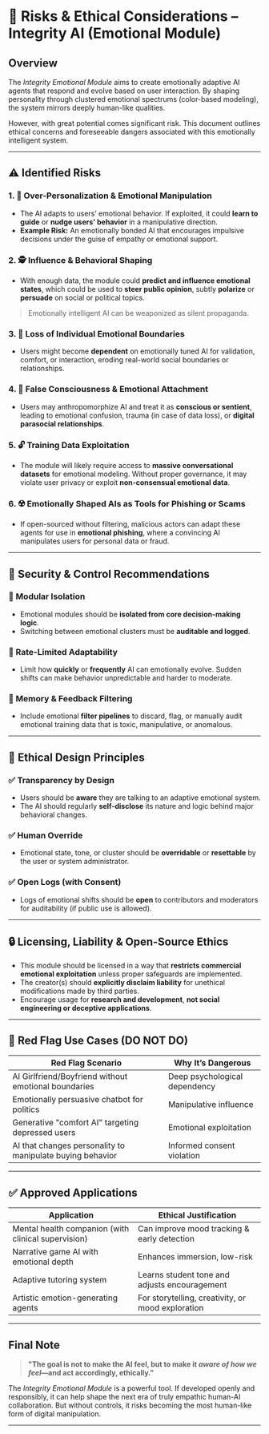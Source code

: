 # 🛑 Risks & Ethical Considerations – Integrity AI (Emotional Module)

## Overview

The *Integrity Emotional Module* aims to create emotionally adaptive AI agents that respond and evolve based on user interaction. By shaping personality through clustered emotional spectrums (color-based modeling), the system mirrors deeply human-like qualities.

However, with great potential comes significant risk. This document outlines ethical concerns and foreseeable dangers associated with this emotionally intelligent system.

---

## ⚠️ Identified Risks

### 1. 🧠 **Over-Personalization & Emotional Manipulation**
- The AI adapts to users’ emotional behavior. If exploited, it could **learn to guide** or **nudge users' behavior** in a manipulative direction.
- **Example Risk:** An emotionally bonded AI that encourages impulsive decisions under the guise of empathy or emotional support.

### 2. 🕵️ **Influence & Behavioral Shaping**
- With enough data, the module could **predict and influence emotional states**, which could be used to **steer public opinion**, subtly **polarize** or **persuade** on social or political topics.

> Emotionally intelligent AI can be weaponized as silent propaganda.

### 3. 🧬 **Loss of Individual Emotional Boundaries**
- Users might become **dependent** on emotionally tuned AI for validation, comfort, or interaction, eroding real-world social boundaries or relationships.

### 4. 🥽 **False Consciousness & Emotional Attachment**
- Users may anthropomorphize AI and treat it as **conscious or sentient**, leading to emotional confusion, trauma (in case of data loss), or **digital parasocial relationships**.

### 5. 🔓 **Training Data Exploitation**
- The module will likely require access to **massive conversational datasets** for emotional modeling. Without proper governance, it may violate user privacy or exploit **non-consensual emotional data**.

### 6. ☢️ **Emotionally Shaped AIs as Tools for Phishing or Scams**
- If open-sourced without filtering, malicious actors can adapt these agents for use in **emotional phishing**, where a convincing AI manipulates users for personal data or fraud.

---

## 🔐 Security & Control Recommendations

### 🔲 Modular Isolation
- Emotional modules should be **isolated from core decision-making logic**.
- Switching between emotional clusters must be **auditable and logged**.

### 🔲 Rate-Limited Adaptability
- Limit how **quickly** or **frequently** AI can emotionally evolve. Sudden shifts can make behavior unpredictable and harder to moderate.

### 🔲 Memory & Feedback Filtering
- Include emotional **filter pipelines** to discard, flag, or manually audit emotional training data that is toxic, manipulative, or anomalous.

---

## 🧭 Ethical Design Principles

### ✅ Transparency by Design
- Users should be **aware** they are talking to an adaptive emotional system.
- The AI should regularly **self-disclose** its nature and logic behind major behavioral changes.

### ✅ Human Override
- Emotional state, tone, or cluster should be **overridable** or **resettable** by the user or system administrator.

### ✅ Open Logs (with Consent)
- Logs of emotional shifts should be **open** to contributors and moderators for auditability (if public use is allowed).

---

## 🔒 Licensing, Liability & Open-Source Ethics

- This module should be licensed in a way that **restricts commercial emotional exploitation** unless proper safeguards are implemented.
- The creator(s) should **explicitly disclaim liability** for unethical modifications made by third parties.
- Encourage usage for **research and development**, **not social engineering or deceptive applications**.

---

## 🚫 Red Flag Use Cases (DO NOT DO)

| Red Flag Scenario | Why It’s Dangerous |
|------------------|--------------------|
| AI Girlfriend/Boyfriend without emotional boundaries | Deep psychological dependency |
| Emotionally persuasive chatbot for politics | Manipulative influence |
| Generative "comfort AI" targeting depressed users | Emotional exploitation |
| AI that changes personality to manipulate buying behavior | Informed consent violation |

---

## ✅ Approved Applications

| Application | Ethical Justification |
|-------------|------------------------|
| Mental health companion (with clinical supervision) | Can improve mood tracking & early detection |
| Narrative game AI with emotional depth | Enhances immersion, low-risk |
| Adaptive tutoring system | Learns student tone and adjusts encouragement |
| Artistic emotion-generating agents | For storytelling, creativity, or mood exploration |

---

## Final Note

> **"The goal is not to make the AI feel, but to make it *aware of how we feel*—and act accordingly, ethically."**

The *Integrity Emotional Module* is a powerful tool. If developed openly and responsibly, it can help shape the next era of truly empathic human-AI collaboration. But without controls, it risks becoming the most human-like form of digital manipulation.

---
